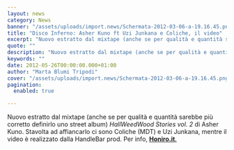 ```yaml
---
layout: news
category: News
banner: "/assets/uploads/import.news/Schermata-2012-03-06-a-19.16.45.png"
title: "Disco Inferno: Asher Kuno ft Uzi Junkana e Coliche, il video"
excerpt: "Nuovo estratto dal mixtape (anche se per qualità e quantità sarebbe più corretto definirlo uno street album) HallWeedWood Stories vol. 2 di Asher Kuno. Stavolta ad affiancarlo ci sono Coliche (MDT) e Uzi Junkana, mentre il video è realizzato dalla HandleBar prod. Per info, Honiro.it.  "
quote: ""
description: "Nuovo estratto dal mixtape (anche se per qualità e quantità sarebbe più corretto definirlo uno street album) HallWeedWood Stories vol. 2 di Asher Kuno. Stavolta ad affiancarlo ci sono Coliche (MDT) e Uzi Junkana, mentre il video è realizzato dalla HandleBar prod. Per info, Honiro.it.  "
keywords: ""
date: 2012-05-26T00:00:00.000+01:00
author: "Marta Blumi Tripodi"
cover: "/assets/uploads/import.news/Schermata-2012-03-06-a-19.16.45.png"
pagination:
  enabled: true

---
```


Nuovo estratto dal mixtape (anche se per qualità e quantità sarebbe più corretto definirlo uno street album) _HallWeedWood Stories vol. 2_ di Asher Kuno. Stavolta ad affiancarlo ci sono Coliche (MDT) e Uzi Junkana, mentre il video è realizzato dalla HandleBar prod. Per info, [**Honiro.it**.](http://www.honiro.it "http://www.honiro.it")